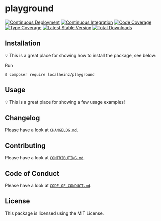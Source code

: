 # playground

[![Continuous Deployment](https://github.com/localheinz/playground/workflows/Continuous%20Deployment/badge.svg)](https://github.com/localheinz/playground/actions)
[![Continuous Integration](https://github.com/localheinz/playground/workflows/Continuous%20Integration/badge.svg)](https://github.com/localheinz/playground/actions)
[![Code Coverage](https://codecov.io/gh/localheinz/playground/branch/master/graph/badge.svg)](https://codecov.io/gh/localheinz/playground)
[![Type Coverage](https://shepherd.dev/github/localheinz/playground/coverage.svg)](https://shepherd.dev/github/localheinz/playground)
[![Latest Stable Version](https://poser.pugx.org/localheinz/playground/v/stable)](https://packagist.org/packages/localheinz/playground)
[![Total Downloads](https://poser.pugx.org/localheinz/playground/downloads)](https://packagist.org/packages/localheinz/playground)

## Installation

:bulb: This is a great place for showing how to install the package, see below:

Run

```
$ composer require localheinz/playground
```

## Usage

:bulb: This is a great place for showing a few usage examples!

## Changelog

Please have a look at [`CHANGELOG.md`](CHANGELOG.md).

## Contributing

Please have a look at [`CONTRIBUTING.md`](.github/CONTRIBUTING.md).

## Code of Conduct

Please have a look at [`CODE_OF_CONDUCT.md`](.github/CODE_OF_CONDUCT.md).

## License

This package is licensed using the MIT License.
